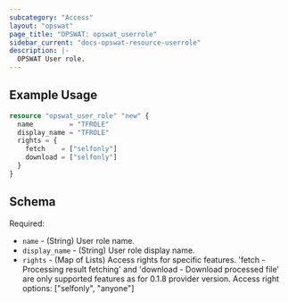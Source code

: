 ```yaml
---
subcategory: "Access"
layout: "opswat"
page_title: "OPSWAT: opswat_userrole"
sidebar_current: "docs-opswat-resource-userrole"
description: |-
  OPSWAT User role.
---
```


## Example Usage

```terraform
resource "opswat_user_role" "new" {
  name         = "TFROLE"
  display_name = "TFROLE"
  rights = {
    fetch    = ["selfonly"]
    download = ["selfonly"]
  }
}
```

## Schema
Required:
- `name` - (String) User role name.
- `display_name` - (String) User role display name.
- `rights` - (Map of Lists) Access rights for specific features. 'fetch - Processing result fetching' and 'download - Download processed file' are only supported features as for 0.1.8 provider version. Access right options: ["selfonly", "anyone"]